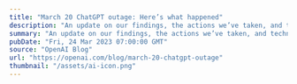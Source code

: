 ```yaml
---
title: "March 20 ChatGPT outage: Here’s what happened"
description: "An update on our findings, the actions we’ve taken, and technical details of the bug."
summary: "An update on our findings, the actions we’ve taken, and technical details of the bug."
pubDate: "Fri, 24 Mar 2023 07:00:00 GMT"
source: "OpenAI Blog"
url: "https://openai.com/blog/march-20-chatgpt-outage"
thumbnail: "/assets/ai-icon.png"
---
```



